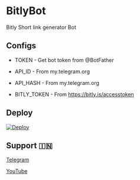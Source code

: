 # BitlyBot
Bitly Short link generator Bot 


## Configs

* TOKEN  - Get bot token from @BotFather

* API_ID     - From my.telegram.org 

* API_HASH    - From my.telegram.org

* BITLY_TOKEN  - From https://bitly.is/accesstoken

## Deploy
[![Deploy](https://www.herokucdn.com/deploy/button.svg)](https://heroku.com/deploy?template=https://github.com/lntechnical2/BitlyBot)

## Support 🇮🇳
<a href="https://t.me/Shifan1bot">
   <p> Telegram </p>
  </a>
<a href="https://www.youtube.com/channel/UC8gu2OeVLPz-l6sLsEGVmMg">
   <p> YouTube </p>
  </a>


